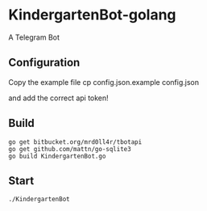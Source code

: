 # KindergartenBot-golang
 A Telegram Bot

## Configuration

Copy the example file
    cp config.json.example config.json

and add the correct api token!

## Build

    go get bitbucket.org/mrd0ll4r/tbotapi
    go get github.com/mattn/go-sqlite3
    go build KindergartenBot.go

## Start

    ./KindergartenBot
